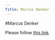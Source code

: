 ```yaml
---
Title: Marcus Denker
---
```

#Marcus Denker
<head><meta http-equiv="refresh" content="1; url=http://marcusdenker.de/" /></head><body><p>Please follow <a href="http://marcusdenker.de/">this link</a>.</p></body>
